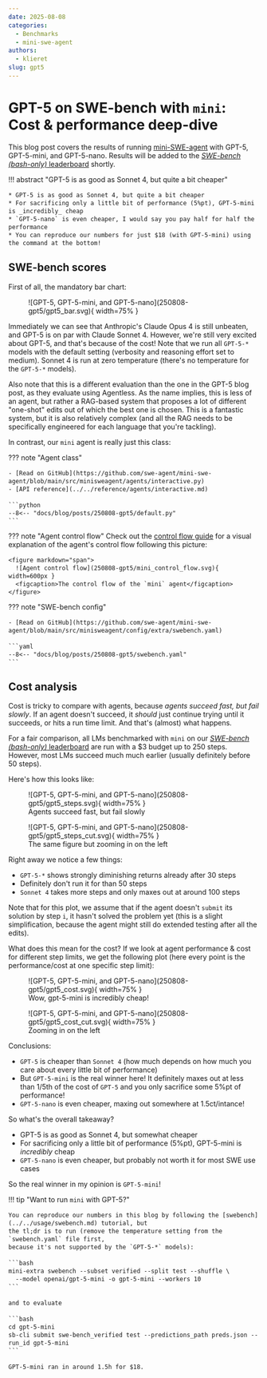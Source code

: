 ```yaml
---
date: 2025-08-08
categories:
  - Benchmarks
  - mini-swe-agent
authors:
  - klieret
slug: gpt5
---
```


# GPT-5 on SWE-bench with `mini`: Cost & performance deep-dive

This blog post covers the results of running [mini-SWE-agent](https://mini-swe-agent.com) with GPT-5, GPT-5-mini, and GPT-5-nano.
Results will be added to the [*SWE-bench (bash-only)* leaderboard](https://swebench.com) shortly.

!!! abstract "GPT-5 is as good as Sonnet 4, but quite a bit cheaper"

    * GPT-5 is as good as Sonnet 4, but quite a bit cheaper
    * For sacrificing only a little bit of performance (5%pt), GPT-5-mini is _incredibly_ cheap
    * `GPT-5-nano` is even cheaper, I would say you pay half for half the performance
    * You can reproduce our numbers for just $18 (with GPT-5-mini) using the command at the bottom!

<!-- more -->

## SWE-bench scores

First of all, the mandatory bar chart:

<figure markdown="span">
  ![GPT-5, GPT-5-mini, and GPT-5-nano](250808-gpt5/gpt5_bar.svg){ width=75% }
</figure>

Immediately we can see that Anthropic's Claude Opus 4 is still unbeaten, and GPT-5 is on par with Claude Sonnet 4.
However, we're still very excited about GPT-5, and that's because of the cost!
Note that we run all `GPT-5-*` models with the default setting (verbosity and reasoning effort set to medium).
Sonnet 4 is run at zero temperature (there's no temperature for the `GPT-5-*` models).

Also note that this is a different evaluation than the one in the GPT-5 blog post, as they evaluate using
Agentless. As the name implies, this is less of an agent, but rather a RAG-based system that proposes a lot of different
"one-shot" edits out of which the best one is chosen.
This is a fantastic system, but it is also relatively complex (and all the RAG needs to be specifically engineered for each language that you're tackling).

In contrast, our `mini` agent is really just this class:

??? note "Agent class"

    - [Read on GitHub](https://github.com/swe-agent/mini-swe-agent/blob/main/src/minisweagent/agents/interactive.py)
    - [API reference](../../reference/agents/interactive.md)

    ```python
    --8<-- "docs/blog/posts/250808-gpt5/default.py"
    ```

??? note "Agent control flow"
    Check out the [control flow guide](https://mini-swe-agent.com/latest/advanced/control_flow/) for a visual explanation of the agent's control flow following this picture:

    <figure markdown="span">
      ![Agent control flow](250808-gpt5/mini_control_flow.svg){ width=600px }
      <figcaption>The control flow of the `mini` agent</figcaption>
    </figure>

??? note "SWE-bench config"

    - [Read on GitHub](https://github.com/swe-agent/mini-swe-agent/blob/main/src/minisweagent/config/extra/swebench.yaml)

    ```yaml
    --8<-- "docs/blog/posts/250808-gpt5/swebench.yaml"
    ```

## Cost analysis

Cost is tricky to compare with agents, because *agents succeed fast, but fail slowly*.
If an agent doesn't succeed, it _should_ just continue trying until it succeeds, or hits a run time limit.
And that's (almost) what happens.

For a fair comparison, all LMs benchmarked with `mini` on our [*SWE-bench (bash-only)* leaderboard](https://swebench.com) are run with a $3 budget up to 250 steps.
However, most LMs succeed much much earlier (usually definitely before 50 steps).

Here's how this looks like:

<figure markdown="span">
  ![GPT-5, GPT-5-mini, and GPT-5-nano](250808-gpt5/gpt5_steps.svg){ width=75% }
  <figcaption>Agents succeed fast, but fail slowly</figcaption>
</figure>

<figure markdown="span">
  ![GPT-5, GPT-5-mini, and GPT-5-nano](250808-gpt5/gpt5_steps_cut.svg){ width=75% }
  <figcaption>The same figure but zooming in on the left</figcaption>
</figure>

Right away we notice a few things:

* `GPT-5-*` shows strongly diminishing returns already after 30 steps
* Definitely don't run it for than 50 steps
* `Sonnet 4` takes more steps and only maxes out at around 100 steps

Note that for this plot, we assume that if the agent doesn't `submit` its solution by step `i`, it hasn't solved the problem yet
(this is a slight simplification, because the agent might still do extended testing after all the edits).

What does this mean for the cost?
If we look at agent performance & cost for different step limits, we get the following plot (here every point is the performance/cost at one specific step limit):

<figure markdown="span">
  ![GPT-5, GPT-5-mini, and GPT-5-nano](250808-gpt5/gpt5_cost.svg){ width=75% }
  <figcaption>Wow, gpt-5-mini is incredibly cheap!</figcaption>
</figure>

<figure markdown="span">
  ![GPT-5, GPT-5-mini, and GPT-5-nano](250808-gpt5/gpt5_cost_cut.svg){ width=75% }
  <figcaption>Zooming in on the left</figcaption>
</figure>


Conclusions:

* `GPT-5` is cheaper than `Sonnet 4` (how much depends on how much you care about every little bit of performance)
* But `GPT-5-mini` is the real winner here! It definitely maxes out at less than 1/5th of the cost of `GPT-5` and you only sacrifice some 5%pt of performance!
* `GPT-5-nano` is even cheaper, maxing out somewhere at 1.5ct/intance!


So what's the overall takeaway?

* GPT-5 is as good as Sonnet 4, but somewhat cheaper
* For sacrificing only a little bit of performance (5%pt), GPT-5-mini is _incredibly_ cheap
* `GPT-5-nano` is even cheaper, but probably not worth it for most SWE use cases

So the real winner in my opinion is `GPT-5-mini`!

!!! tip "Want to run `mini` with GPT-5?"

    You can reproduce our numbers in this blog by following the [swebench](../../usage/swebench.md) tutorial, but
    the tl;dr is to run (remove the temperature setting from the `swebench.yaml` file first,
    because it's not supported by the `GPT-5-*` models):

    ```bash
    mini-extra swebench --subset verified --split test --shuffle \
      --model openai/gpt-5-mini -o gpt-5-mini --workers 10
    ```

    and to evaluate

    ```bash
    cd gpt-5-mini
    sb-cli submit swe-bench_verified test --predictions_path preds.json --run_id gpt-5-mini
    ```

    GPT-5-mini ran in around 1.5h for $18.

